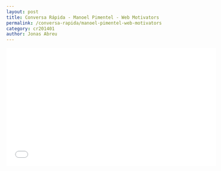 ```yaml
---
layout: post
title: Conversa Rápida - Manoel Pimentel - Web Motivators
permalink: /conversa-rapida/manoel-pimentel-web-motivators
category: cr201401
author: Jonas Abreu
---
```


<iframe width="560" height="315" src="//www.youtube.com/embed/G4jzscda8Fo" frameborder="0" allowfullscreen></iframe>
